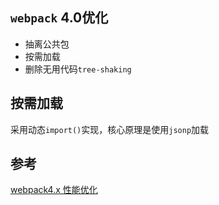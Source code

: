 ## `webpack` 4.0优化
* 抽离公共包
* 按需加载
* 删除无用代码`tree-shaking`


## 按需加载
采用动态`import()`实现，核心原理是使用`jsonp`加载

## 参考
[webpack4.x 性能优化](https://juejin.im/post/6844903774310367246)
